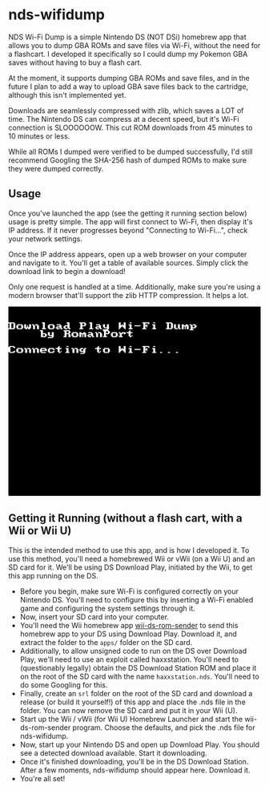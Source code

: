 # nds-wifidump
NDS Wi-Fi Dump is a simple Nintendo DS (NOT DSi) homebrew app that allows you to dump GBA ROMs and save files via Wi-Fi, without the need for a flashcart. I developed it specifically so I could dump my Pokemon GBA saves without having to buy a flash cart.

At the moment, it supports dumping GBA ROMs and save files, and in the future I plan to add a way to upload GBA save files back to the cartridge, although this isn't implemented yet.

Downloads are seamlessly compressed with zlib, which saves a LOT of time. The Nintendo DS can compress at a decent speed, but it's Wi-Fi connection is SLOOOOOOW. This cut ROM downloads from 45 minutes to 10 minutes or less.

While all ROMs I dumped were verified to be dumped successfully, I'd still recommend Googling the SHA-256 hash of dumped ROMs to make sure they were dumped correctly.

## Usage
Once you've launched the app (see the getting it running section below) usage is pretty simple. The app will first connect to Wi-Fi, then display it's IP address. If it never progresses beyond "Connecting to Wi-Fi...", check your network settings.

Once the IP address appears, open up a web browser on your computer and navigate to it. You'll get a table of available sources. Simply click the download link to begin a download!

Only one request is handled at a time. Additionally, make sure you're using a modern browser that'll support the zlib HTTP compression. It helps a lot.

![Nintendo DS Screenshot](screenshot.png)

## Getting it Running (without a flash cart, with a Wii or Wii U)
This is the intended method to use this app, and is how I developed it. To use this method, you'll need a homebrewed Wii or vWii (on a Wii U) and an SD card for it. We'll be using DS Download Play, initiated by the Wii, to get this app running on the DS.

* Before you begin, make sure Wi-Fi is configured correctly on your Nintendo DS. You'll need to configure this by inserting a Wi-Fi enabled game and configuring the system settings through it.
* Now, insert your SD card into your computer.
* You'll need the Wii homebrew app [wii-ds-rom-sender](https://github.com/FIX94/wii-ds-rom-sender) to send this homebrew app to your DS using Download Play. Download it, and extract the folder to the ``apps/`` folder on the SD card.
* Additionally, to allow unsigned code to run on the DS over Download Play, we'll need to use an exploit called haxxstation. You'll need to (questionably legally) obtain the DS Download Station ROM and place it on the root of the SD card with the name ``haxxstation.nds``. You'll need to do some Googling for this.
* Finally, create an ``srl`` folder on the root of the SD card and download a release (or build it yourself!) of this app and place the .nds file in the folder. You can now remove the SD card and put it in your Wii (U).
* Start up the Wii / vWii (for Wii U) Homebrew Launcher and start the wii-ds-rom-sender program. Choose the defaults, and pick the .nds file for nds-wifidump.
* Now, start up your Nintendo DS and open up Download Play. You should see a detected download available. Start it downloading.
* Once it's finished downloading, you'll be in the DS Download Station. After a few moments, nds-wifidump should appear here. Download it.
* You're all set!
